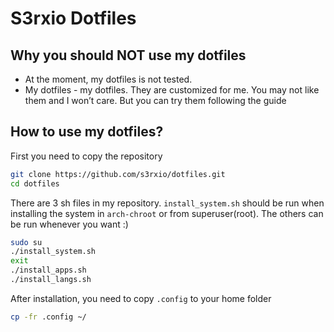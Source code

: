 # S3rxio Dotfiles

## Why you should NOT use my dotfiles
 - At the moment, my dotfiles is not tested.
 - My dotfiles - my dotfiles. They are customized for me. You may not like them and I won’t care. But you can try them following the guide

## How to use my dotfiles?
First you need to copy the repository
```sh
git clone https://github.com/s3rxio/dotfiles.git
cd dotfiles
```
There are 3 sh files in my repository. `install_system.sh` should be run when installing the system in `arch-chroot` or from superuser(root). The others can be run whenever you want :)
```sh
sudo su
./install_system.sh
exit
./install_apps.sh
./install_langs.sh
```
After installation, you need to copy `.config` to your home folder
```sh
cp -fr .config ~/
```
